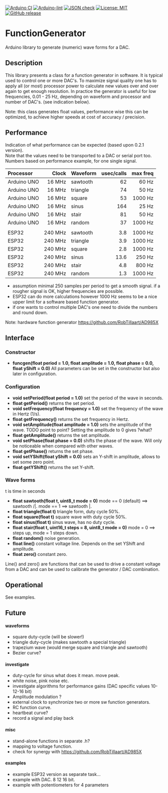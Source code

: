 
[![Arduino CI](https://github.com/RobTillaart/FunctionGenerator/workflows/Arduino%20CI/badge.svg)](https://github.com/marketplace/actions/arduino_ci)
[![Arduino-lint](https://github.com/RobTillaart/FunctionGenerator/actions/workflows/arduino-lint.yml/badge.svg)](https://github.com/RobTillaart/FunctionGenerator/actions/workflows/arduino-lint.yml)
[![JSON check](https://github.com/RobTillaart/FunctionGenerator/actions/workflows/jsoncheck.yml/badge.svg)](https://github.com/RobTillaart/FunctionGenerator/actions/workflows/jsoncheck.yml)
[![License: MIT](https://img.shields.io/badge/license-MIT-green.svg)](https://github.com/RobTillaart/FunctionGenerator/blob/master/LICENSE)
[![GitHub release](https://img.shields.io/github/release/RobTillaart/FunctionGenerator.svg?maxAge=3600)](https://github.com/RobTillaart/FunctionGenerator/releases)


# FunctionGenerator

Arduino library to generate (numeric) wave forms for a DAC.


## Description

This library presents a class for a function generator in software. 
It is typical used to control one or more DAC's.
To maximize signal quality one has to apply all (or most) processor power 
to calculate new values over and over again to get enough resolution. 
In practice the generator is useful for low frequencies, 
0.01 - 25 Hz, depending on waveform and processor and number of DAC's.
(see indication below).

Note: this class generates float values, performance wise this can be optimized,
to achieve higher speeds at cost of accuracy / precision.


## Performance

Indication of what performance can be expected (based upon 0.2.1 version).  
Note that the values need to be transported to a DAC or serial port too.  
Numbers based on performance example, for one single signal.


| Processor    | Clock    | Waveform | usec/calls | max freq |
|:-------------|---------:|:---------|-----------:|---------:|
| Arduino UNO  | 16 MHz   | sawtooth |  62        |    60 Hz |
| Arduino UNO  | 16 MHz   | triangle |  74        |    50 Hz |
| Arduino UNO  | 16 MHz   | square   |  53        |  1000 Hz |
| Arduino UNO  | 16 MHz   | sinus    |  164       |    25 Hz |
| Arduino UNO  | 16 MHz   | stair    |  81        |    50 Hz |
| Arduino UNO  | 16 MHz   | random   |  37        |  1000 Hz |
|              |          |          |            |          |
| ESP32        | 240 MHz  | sawtooth |  3.8       |  1000 Hz |
| ESP32        | 240 MHz  | triangle |  3.9       |  1000 Hz |
| ESP32        | 240 MHz  | square   |  2.8       |  1000 Hz |
| ESP32        | 240 MHz  | sinus    |  13.6      |   250 Hz |
| ESP32        | 240 MHz  | stair    |  4.8       |   800 Hz |
| ESP32        | 240 MHz  | random   |  1.3       |  1000 Hz |


- assumption minimal 250 samples per period to get a smooth signal.
  if a rougher signal is OK, higher frequencies are possible.
- ESP32 can do more calculations however 1000 Hz seems to be a nice 
  upper limit for a software based function generator.
- if one wants to control multiple DAC's one need to divide the numbers
  and round down.


Note: hardware function generator https://github.com/RobTillaart/AD985X


## Interface

### Constructor

- **funcgen(float period = 1.0, float amplitude = 1.0, float phase = 0.0, float yShift = 0.0)**
All parameters can be set in the constructor but also later in configuration.


### Configuration

- **void  setPeriod(float period = 1.0)** set the period of the wave in seconds. 
- **float getPeriod()** returns the set period.
- **void  setFrequency(float frequency = 1.0)** set the frequency of the wave in Hertz (1/s).
- **float getFrequency()** returns the set frequency in Hertz.
- **void  setAmplitude(float amplitude = 1.0)** sets the amplitude of the wave. TODO point to point?
Setting the amplitude to 0 gives ?what? 
- **float getAmplitude()** returns the set amplitude.
- **void  setPhase(float phase = 0.0)** shifts the phase of the wave. Will only be noticeable when 
compared with other waves.
- **float getPhase()** returns the set phase.
- **void  setYShift(float yShift = 0.0)** sets an Y-shift in amplitude, allows to set some zero point.
- **float getYShift()** returns the set Y-shift.


### Wave forms

t is time in seconds

- **float sawtooth(float t, uint8_t mode = 0)** mode == 0 (default) ==>  sawtooth /|. mode == 1 ==> sawtooth |\.
- **float triangle(float t)** triangle form, duty cycle 50%.
- **float square(float t)** square wave with duty cycle 50%.
- **float sinus(float t)** sinus wave, has no duty cycle. 
- **float stair(float t, uint16_t steps = 8, uint8_t mode = 0)** mode = 0 ==> steps up, mode = 1 steps down.
- **float random()** noise generation.
- **float line()** constant voltage line. Depends on the set YShift and amplitude.
- **float zero()** constant zero.

Line() and zero() are functions that can be used to drive a constant voltage from a DAC 
and can be used to calibrate the generator / DAC combination.


## Operational

See examples.


## Future


#### waveforms

- square duty-cycle  (will be slower!)
- triangle duty-cycle (makes sawtooth a special triangle)
- trapezium wave (would merge square and triangle and sawtooth)
- Bezier curve?

#### investigate

- duty-cycle for sinus what does it mean. move peak.
- white noise, pink noise etc.
- investigate algorithms for performance gains (DAC specific values 10-12-16 bit)
- Amplitude modulation ?
- external clock to synchronize two or more sw function generators.
- RC function curve.
- heartbeat curve?
- record a signal and play back

#### misc

- stand-alone functions in separate .h?
- mapping to voltage function.
- check for synergy with https://github.com/RobTillaart/AD985X

#### examples

- example ESP32 version as separate task...
- example with DAC. 8 12 16 bit.
- example with potentiometers for 4 parameters



